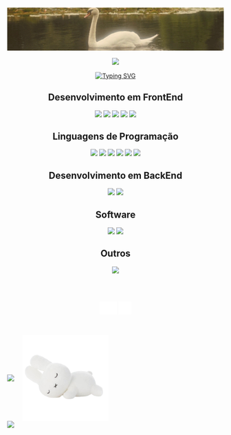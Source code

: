 <p align='center'>
    <img src="img/banner.gif" width=800>
</p>
<p align='center'>
    <img src="https://capsule-render.vercel.app/api?type=waving&width=800&height=200&text=Isadora&fontSize=60&desc=Engenheira%20de%20Software&fontAlignY=30&color=4a4329&descAlignY=50&descAlign=60&fontColor=ccba98"/>
</p>

<p align='center'>
    <a href="https://git.io/typing-svg"><img src="https://readme-typing-svg.herokuapp.com?font=Roboto&pause=1000&color=9F947F&center=true&vCenter=true&width=435&lines=Oi!+Prazer%2C+sou+a+Isa.;Moro+em+S%C3%A3o+Paulo%2C+Brasil.;Sou+programadora+fullstack+;e+tenho+18+anos+%F0%9F%A4%8D" alt="Typing SVG" /></a>
</p>

<h2 align="center"> Desenvolvimento em FrontEnd </h2>
<p align='center'>
<img src="https://img.shields.io/badge/html5-%23E34F26.svg?style=for-the-badge&logo=html5&logoColor=fff&color=ccba98">
<img src="https://img.shields.io/badge/css3-%231572B6.svg?style=for-the-badge&logo=css3&logoColor=fff&color=ccba98">
<img src="https://img.shields.io/badge/SASS-hotpink.svg?style=for-the-badge&logo=SASS&logoColor=fff&color=ccba98">
<img src="https://img.shields.io/badge/react-%2320232a.svg?style=for-the-badge&logo=react&logoColor=fff&color=ccba98">
<img src="https://img.shields.io/badge/bootstrap-%238511FA.svg?style=for-the-badge&logo=bootstrap&logoColor=fff&color=ccba98">
</p>

<h2 align="center"> Linguagens de Programação</h2>
<p align='center'>
<img src="https://img.shields.io/badge/javascript-%23323330.svg?style=for-the-badge&logo=javascript&logoColor=fff&color=ccba98">
<img src="https://img.shields.io/badge/python-3670A0?style=for-the-badge&logo=python&logoColor=fff&color=ccba98">
<img src="https://img.shields.io/badge/java-%23ED8B00.svg?style=for-the-badge&logo=openjdk&logoColor=fff&color=ccba98">
<img src="https://img.shields.io/badge/c-%2300599C.svg?style=for-the-badge&logo=c&logoColor=fff&color=ccba98">
<img src="https://img.shields.io/badge/c++-%2300599C.svg?style=for-the-badge&logo=c%2B%2B&logoColor=fff&color=ccba98">
<img src="https://img.shields.io/badge/c%23-%23239120.svg?style=for-the-badge&logo=csharp&logoColor=fff&color=ccba98">
</p>

<h2 align="center"> Desenvolvimento em BackEnd</h2>
<p align='center'>
<img src="https://img.shields.io/badge/node.js-6DA55F?style=for-the-badge&logo=node.js&logoColor=fff&color=ccba98">
<img src="https://img.shields.io/badge/mysql-%2300599C.svg?style=for-the-badge&logo=c%2B%2B&logoColor=fff&color=ccba98">
</p>

<h2 align="center"> Software</h2>
<p align='center'>
<img src="https://img.shields.io/badge/figma-%23F24E1E.svg?style=for-the-badge&logo=figma&logoColor=fff&color=ccba98">
<img src="https://img.shields.io/badge/Notion-%23ffffff.svg?style=for-the-badge&logo=notion&logoColor=fff&color=ccba98">
</p>

<h2 align="center"> Outros</h2>
<p align='center'>
<img src="https://img.shields.io/badge/-Arduino-00979D?style=for-the-badge&logo=Arduino&logoColor=fff&color=ccba98">
</p>

<br>
<br>

<p align="center">
    <a href="https://www.linkedin.com/in/isadora-meneghetti-4834b42b8/" target="blank"><img align="center" src="img/linkedin.svg" alt="linkedin" height="30" width="40" /></a>
    <a href="https://wa.me/qr/4K2PRXMT6RLJM1" target="blank"><img align="center" src="img/whatsapp.png" alt="whatsapp" height="30" width="30" /></a>
</p>

<br>
<br>

<div style="display: flex; align-items: center;" align=center>
    <img src="https://github-readme-stats.vercel.app/api?username=isadorameneghetti&bg_color=ffffff00&title_color=ccba98&text_color=ccba98&border_color=ccba98&locale=pt-br" style="margin-right: 20px;">
    <img src="img/bunny.png" width="200" height="200">
</div>

<img src="https://capsule-render.vercel.app/api?type=waving&section=footer&height=200&color=4a4329"/>
